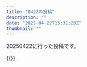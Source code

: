 ```yaml
---
title: "0422の投稿"
description: ""
date: "2025-04-22T15:31:20Z"
thumbnail: ""
---
```

20250422に行った投稿です。
<!--more-->
{{<othersns text="紅殻のスキマどう買うかな" url="https://qunagi.qunagi.net/notice/AtKcoclEVumalwYslM" screenname="jme/k.h" date="2025-04-21T23:57:30.000Z">}}
